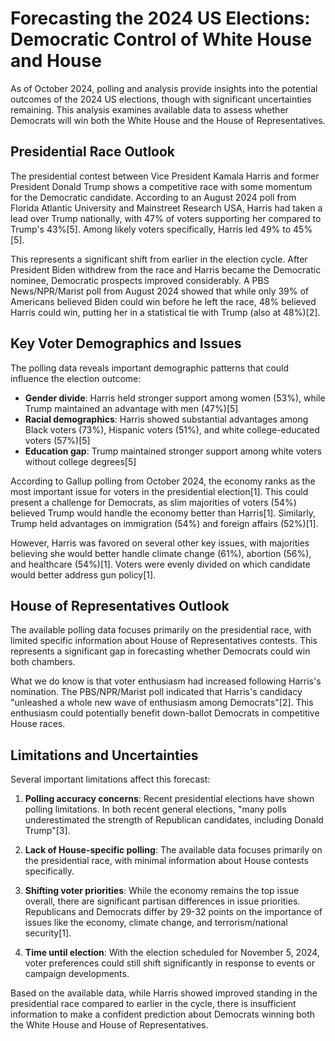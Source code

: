 # Forecasting the 2024 US Elections: Democratic Control of White House and House

As of October 2024, polling and analysis provide insights into the potential outcomes of the 2024 US elections, though with significant uncertainties remaining. This analysis examines available data to assess whether Democrats will win both the White House and the House of Representatives.

## Presidential Race Outlook

The presidential contest between Vice President Kamala Harris and former President Donald Trump shows a competitive race with some momentum for the Democratic candidate. According to an August 2024 poll from Florida Atlantic University and Mainstreet Research USA, Harris had taken a lead over Trump nationally, with 47% of voters supporting her compared to Trump's 43%[5]. Among likely voters specifically, Harris led 49% to 45%[5].

This represents a significant shift from earlier in the election cycle. After President Biden withdrew from the race and Harris became the Democratic nominee, Democratic prospects improved considerably. A PBS News/NPR/Marist poll from August 2024 showed that while only 39% of Americans believed Biden could win before he left the race, 48% believed Harris could win, putting her in a statistical tie with Trump (also at 48%)[2].

## Key Voter Demographics and Issues

The polling data reveals important demographic patterns that could influence the election outcome:

- **Gender divide**: Harris held stronger support among women (53%), while Trump maintained an advantage with men (47%)[5]
- **Racial demographics**: Harris showed substantial advantages among Black voters (73%), Hispanic voters (51%), and white college-educated voters (57%)[5]
- **Education gap**: Trump maintained stronger support among white voters without college degrees[5]

According to Gallup polling from October 2024, the economy ranks as the most important issue for voters in the presidential election[1]. This could present a challenge for Democrats, as slim majorities of voters (54%) believed Trump would handle the economy better than Harris[1]. Similarly, Trump held advantages on immigration (54%) and foreign affairs (52%)[1].

However, Harris was favored on several other key issues, with majorities believing she would better handle climate change (61%), abortion (56%), and healthcare (54%)[1]. Voters were evenly divided on which candidate would better address gun policy[1].

## House of Representatives Outlook

The available polling data focuses primarily on the presidential race, with limited specific information about House of Representatives contests. This represents a significant gap in forecasting whether Democrats could win both chambers.

What we do know is that voter enthusiasm had increased following Harris's nomination. The PBS/NPR/Marist poll indicated that Harris's candidacy "unleashed a whole new wave of enthusiasm among Democrats"[2]. This enthusiasm could potentially benefit down-ballot Democrats in competitive House races.

## Limitations and Uncertainties

Several important limitations affect this forecast:

1. **Polling accuracy concerns**: Recent presidential elections have shown polling limitations. In both recent general elections, "many polls underestimated the strength of Republican candidates, including Donald Trump"[3].

2. **Lack of House-specific polling**: The available data focuses primarily on the presidential race, with minimal information about House contests specifically.

3. **Shifting voter priorities**: While the economy remains the top issue overall, there are significant partisan differences in issue priorities. Republicans and Democrats differ by 29-32 points on the importance of issues like the economy, climate change, and terrorism/national security[1].

4. **Time until election**: With the election scheduled for November 5, 2024, voter preferences could still shift significantly in response to events or campaign developments.

Based on the available data, while Harris showed improved standing in the presidential race compared to earlier in the cycle, there is insufficient information to make a confident prediction about Democrats winning both the White House and House of Representatives.